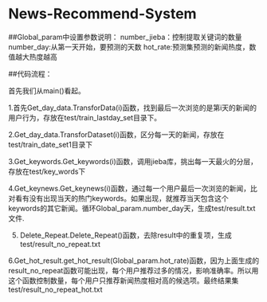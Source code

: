 News-Recommend-System
=========================================================================================
##Global_param中设置参数说明：
      number_jieba：控制提取关键词的数量
      number_day:从第一天开始，要预测的天数
      hot_rate:预测集预测的新闻热度，数值越大热度越高

##代码流程：


   首先我们从main()看起。

   1.首先Get_day_data.TransforData(i)函数，找到最后一次浏览的是第i天的新闻的用户行为，存放在test/train_lastday_set目录下。

   2.Get_day_data.TransforDataset(i)函数，区分每一天的新闻，存放在test/train_date_set1目录下

   3.Get_keywords.Get_keywords(i)函数，调用jieba库，挑出每一天最火的分层，存放在test/key_words下

   4.Get_keynews.Get_keynews(i)函数，通过每一个用户最后一次浏览的新闻，比对看有没有出现当天的热门keywords。如果出现，就推荐当天包含这个keywords的其它新闻。循环Global_param.number_day天，生成test/result.txt文件.  

   5. Delete_Repeat.Delete_Repeat()函数，去除result中的重复项，生成test/result_no_repeat.txt

   6.Get_hot_result.get_hot_result(Global_param.hot_rate)函数，因为上面生成的result_no_repeat函数可能出现，每个用户推荐过多的情况，影响准确率。所以用这个函数控制数量，每个用户只推荐新闻热度相对高的候选项。最终结果集
test/result_no_repeat_hot.txt
